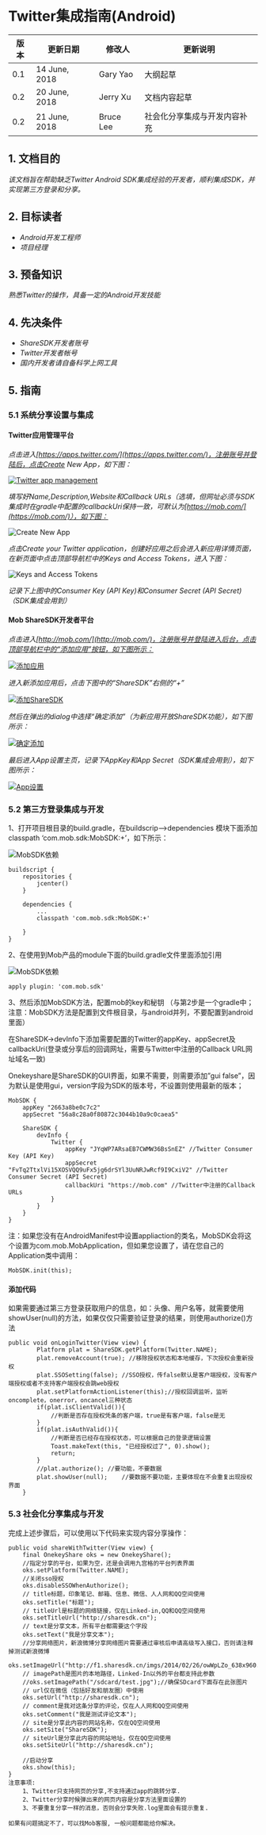 # Twitter集成指南(Android)

|版本|更新日期|修改人|更新说明|
|----|-----------|--------------- |--------------- |
|0.1|14 June, 2018|Gary Yao|大纲起草|
|0.2|20 June, 2018|Jerry Xu|文档内容起草|
|0.2|21 June, 2018|Bruce Lee|社会化分享集成与开发内容补充|


## 1. 文档目的
*该文档旨在帮助缺乏Twitter Android SDK集成经验的开发者，顺利集成SDK，并实现第三方登录和分享。*


## 2. 目标读者
* *Android开发工程师*
* *项目经理*



## 3. 预备知识
*熟悉Twitter的操作，具备一定的Android开发技能*



## 4. 先决条件
* *ShareSDK开发者账号*
* *Twitter开发者帐号*
* *国内开发者请自备科学上网工具*



## 5. 指南

### 5.1 系统分享设置与集成

#### Twitter应用管理平台
*点击进入[https://apps.twitter.com/](https://apps.twitter.com/)，注册账号并登陆后，点击Create New App，如下图：*

[![Twitter app management](/images/1CE7A02A-C834-4FF5-8134-DCBC0286F478.png)](https://apps.twitter.com/)

*填写好Name,Description,Website和Callback URLs（选填，但网址必须与SDK集成时在gradle中配置的callbackUri保持一致，可默认为[https://mob.com/](https://mob.com/)），如下图：*

![Create New App](/images/6D4BBCA1-B34F-4590-9721-CCBEE1DA49C8.png)

*点击Create your Twitter application，创建好应用之后会进入新应用详情页面，在新页面中点击顶部导航栏中的Keys and Access Tokens，进入下图：*

![Keys and Access Tokens](/images/A8808475-D65C-4BDC-A9BB-C1D6B23E4E3E.png)

*记录下上图中的Consumer Key (API Key)和Consumer Secret (API Secret)（SDK集成会用到）*

#### Mob ShareSDK开发者平台
*点击进入[http://mob.com/](http://mob.com/)，注册账号并登陆进入后台，点击顶部导航栏中的“添加应用”按钮，如下图所示：*

[![添加应用](/images/047A3651-EBF7-418D-96C9-59AFD05B17C6.png)](http://dashboard.mob.com/#!/index)

*进入新添加应用后，点击下图中的“ShareSDK”右侧的“+”*

[![添加ShareSDK](/images/AF346DEA-57C3-40AA-9F41-D40DD93783C9.png)](http://dashboard.mob.com/#!/setup/app)

*然后在弹出的dialog中选择“确定添加”（为新应用开放ShareSDK功能），如下图所示：*

[![确定添加](/images/3B0EDE9E-FA56-4538-93D0-F33D2798AFE1.png)](http://dashboard.mob.com/#!/setup/app)

*最后进入App设置主页，记录下AppKey和App Secret（SDK集成会用到），如下图所示：*

[![App设置](/images/5F5B4845-F9C0-4DFD-9BFB-FE35833F45E2.png)](http://dashboard.mob.com/#!/setup/app)


### 5.2 第三方登录集成与开发

1、打开项目根目录的build.gradle，在buildscrip–>dependencies 模块下面添加  classpath ‘com.mob.sdk:MobSDK:+’，如下所示：

![MobSDK依赖](http://wiki.mob.com/wp-content/uploads/2017/05/123-1.png)

```
buildscript {
    repositories {
        jcenter()
    }
 
    dependencies {
        ...
        classpath 'com.mob.sdk:MobSDK:+'
 
    }
}
```
2、在使用到Mob产品的module下面的build.gradle文件里面添加引用

![MobSDK依赖](http://wiki.mob.com/wp-content/uploads/2017/11/2.jpg)

```
apply plugin: 'com.mob.sdk'
```
3、然后添加MobSDK方法，配置mob的key和秘钥 （与第2步是一个gradle中；注意：MobSDK方法是配置到文件根目录，与android并列，不要配置到android里面）

在ShareSDK->devInfo下添加需要配置的Twitter的appKey、appSecret及callbackUri(登录或分享后的回调网址，需要与Twitter中注册的Callback URL网址域名一致)

Onekeyshare是ShareSDK的GUI界面，如果不需要，则需要添加”gui false”，因为默认是使用gui，version字段为SDK的版本号，不设置则使用最新的版本；
```
MobSDK {
    appKey "2663a8be0c7c2"
    appSecret "56a8c28a0f80872c3044b10a9c0caea5"

    ShareSDK {
        devInfo {
            Twitter {
                appKey "JYqWP7ARsaEB7CWMW36BsSnEZ" //Twitter Consumer Key (API Key)
                appSecret "FvTq2TtxlVi15XOSVQQ9uFx5jg6drSYl3UuNRJwRcf9I9CxiV2" //Twitter Consumer Secret (API Secret)
                callbackUri "https://mob.com" //Twitter中注册的Callback URLs
            }
        }
    }
}
```
注：如果您没有在AndroidManifest中设置appliaction的类名，MobSDK会将这个设置为com.mob.MobApplication，但如果您设置了，请在您自己的Application类中调用：
```
MobSDK.init(this);
```

#### 添加代码

如果需要通过第三方登录获取用户的信息，如：头像、用户名等，就需要使用showUser(null)的方法，如果仅仅只需要验证登录的结果，则使用authorize()方法
```
public void onLoginTwitter(View view) {
        Platform plat = ShareSDK.getPlatform(Twitter.NAME);
        plat.removeAccount(true); //移除授权状态和本地缓存，下次授权会重新授权
        plat.SSOSetting(false); //SSO授权，传false默认是客户端授权，没有客户端授权或者不支持客户端授权会跳web授权
        plat.setPlatformActionListener(this);//授权回调监听，监听oncomplete，onerror，oncancel三种状态
        if(plat.isClientValid()){
	        //判断是否存在授权凭条的客户端，true是有客户端，false是无			
        }
        if(plat.isAuthValid()){
            //判断是否已经存在授权状态，可以根据自己的登录逻辑设置
            Toast.makeText(this, "已经授权过了", 0).show();
            return;
        }
        //plat.authorize();	//要功能，不要数据		
        plat.showUser(null);    //要数据不要功能，主要体现在不会重复出现授权界面
    }
```



### 5.3 社会化分享集成与开发

完成上述步骤后，可以使用以下代码来实现内容分享操作：
```
public void shareWithTwitter(View view) {
    final OnekeyShare oks = new OnekeyShare();
    //指定分享的平台，如果为空，还是会调用九宫格的平台列表界面
    oks.setPlatform(Twitter.NAME);
    //关闭sso授权
    oks.disableSSOWhenAuthorize();
    // title标题，印象笔记、邮箱、信息、微信、人人网和QQ空间使用
    oks.setTitle("标题");
    // titleUrl是标题的网络链接，仅在Linked-in,QQ和QQ空间使用
    oks.setTitleUrl("http://sharesdk.cn");
    // text是分享文本，所有平台都需要这个字段
    oks.setText("我是分享文本");
    //分享网络图片，新浪微博分享网络图片需要通过审核后申请高级写入接口，否则请注释掉测试新浪微博
    oks.setImageUrl("http://f1.sharesdk.cn/imgs/2014/02/26/owWpLZo_638x960.jpg");
    // imagePath是图片的本地路径，Linked-In以外的平台都支持此参数
    //oks.setImagePath("/sdcard/test.jpg");//确保SDcard下面存在此张图片
    // url仅在微信（包括好友和朋友圈）中使用
    oks.setUrl("http://sharesdk.cn");
    // comment是我对这条分享的评论，仅在人人网和QQ空间使用
    oks.setComment("我是测试评论文本");
    // site是分享此内容的网站名称，仅在QQ空间使用
    oks.setSite("ShareSDK");
    // siteUrl是分享此内容的网站地址，仅在QQ空间使用
    oks.setSiteUrl("http://sharesdk.cn");

    //启动分享
    oks.show(this);
}
注意事项:
    1、Twitter只支持网页的分享,不支持通过app的跳转分享.
    2、Twitter分享时候弹出来的网页内容是分享方法里面设置的
    3、不要重复分享一样的消息，否则会分享失败.log里面会有提示重复.

如果有问题搞定不了，可以找Mob客服, 一般问题都能给你解决。



